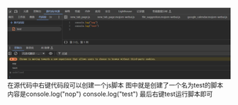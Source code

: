 ![alt text](./images/test.png)
在源代码中右键代码段可以创建一个js脚本
图中就是创建了一个名为test的脚本
内容是console.log("nop")
console.log("test")
最后右键test运行脚本即可
